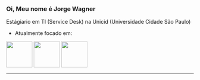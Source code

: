 ### Oi, Meu nome é Jorge Wagner
Estágiario em TI (Service Desk) na Unicid (Universidade Cidade São Paulo)

- Atualmente focado em:

<div style = "display: inline;">
  <img src="https://cdn.jsdelivr.net/gh/devicons/devicon/icons/html5/html5-original.svg" width = 70px hight = 70px/>
  <img src="https://cdn.jsdelivr.net/gh/devicons/devicon/icons/css3/css3-original.svg" width = 70px hight = 70px/>
  <img src="https://cdn.jsdelivr.net/gh/devicons/devicon/icons/javascript/javascript-original.svg" width = 70px hight = 70px  />
</div>

<hr>
          
